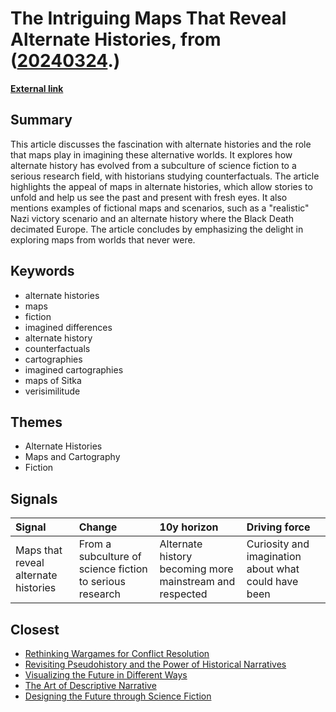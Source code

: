# __The Intriguing Maps That Reveal Alternate Histories__, from ([20240324](https://kghosh.substack.com/p/20240324).)

__[External link](https://www.bbc.com/future/article/20201104-the-intriguing-maps-that-reveal-alternate-histories?utm_source=substack&utm_medium=email)__



## Summary

This article discusses the fascination with alternate histories and the role that maps play in imagining these alternative worlds. It explores how alternate history has evolved from a subculture of science fiction to a serious research field, with historians studying counterfactuals. The article highlights the appeal of maps in alternate histories, which allow stories to unfold and help us see the past and present with fresh eyes. It also mentions examples of fictional maps and scenarios, such as a "realistic" Nazi victory scenario and an alternate history where the Black Death decimated Europe. The article concludes by emphasizing the delight in exploring maps from worlds that never were.

## Keywords

* alternate histories
* maps
* fiction
* imagined differences
* alternate history
* counterfactuals
* cartographies
* imagined cartographies
* maps of Sitka
* verisimilitude

## Themes

* Alternate Histories
* Maps and Cartography
* Fiction

## Signals

| Signal                               | Change                                                   | 10y horizon                                              | Driving force                                        |
|:-------------------------------------|:---------------------------------------------------------|:---------------------------------------------------------|:-----------------------------------------------------|
| Maps that reveal alternate histories | From a subculture of science fiction to serious research | Alternate history becoming more mainstream and respected | Curiosity and imagination about what could have been |

## Closest

* [Rethinking Wargames for Conflict Resolution](290b39e08f51973a22385822003f38c2)
* [Revisiting Pseudohistory and the Power of Historical Narratives](9a403c0c9cfe943820447180b002d3af)
* [Visualizing the Future in Different Ways](b8b0a7af9c851d7f68d775d61199fa62)
* [The Art of Descriptive Narrative](617689258a3de15e84fcdd3cbc117844)
* [Designing the Future through Science Fiction](a438591373b3ce215c807a83c53eabe3)